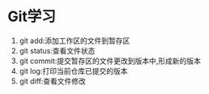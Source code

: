 # Git学习
1. git add:添加工作区的文件到暂存区
2. git status:查看文件状态
3. git commit:提交暂存区的文件更改到版本中,形成新的版本
4. git log:打印当前仓库已提交的版本
5. git diff:查看文件修改

